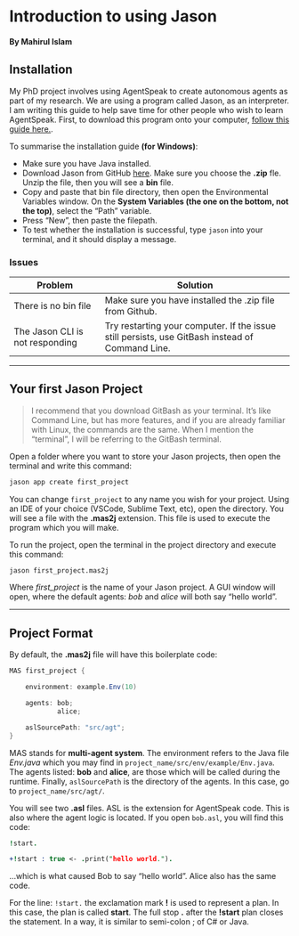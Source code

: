 # Introduction to using Jason
#### By Mahirul Islam
## Installation

My PhD project involves using AgentSpeak to create autonomous agents as part of my research. We are using a program called Jason, as an interpreter. I am writing this guide to help save time for other people who wish to learn AgentSpeak. First, to download this program onto your computer, [follow this guide here.](https://jason-lang.github.io/doc/tutorials/vscode/readme.html). 

To summarise the installation guide **(for Windows)**:

- Make sure you have Java installed.
- Download Jason from GitHub [here](https://github.com/jason-lang/jason/releases). Make sure you choose the **.zip** fle. Unzip the file, then you will see a **bin** file.
- Copy and paste that bin file directory, then open the Environmental Variables window. On the **System Variables (the one on the bottom, not the top)**, select the “Path” variable.
- Press “New”, then paste the filepath.
- To test whether the installation is successful, type `jason` into your terminal, and it should display a message.

### Issues

| Problem | Solution |
| ------ | ------ |
| There is no bin file | Make sure you have installed the .zip file from Github. |
| The Jason CLI is not responding | Try restarting your computer. If the issue still persists, use GitBash instead of Command Line. |

-----

## Your first Jason Project

> I recommend that you download GitBash as your terminal. It’s like Command Line, but has more features, and if you are already familiar with Linux, the commands are the same. When I mention the “terminal”, I will be referring to the GitBash terminal.

Open a folder where you want to store your Jason projects, then open the terminal and write this command:

```sh
jason app create first_project
```

You can change `first_project` to any name you wish for your project. Using an IDE of your choice (VSCode, Sublime Text, etc), open the directory. You will see a file with the **.mas2j** extension. This file is used to execute the program which you will make. 

To run the project, open the terminal in the project directory and execute this command:

```sh
jason first_project.mas2j
```
Where *first_project* is the name of your Jason project. A GUI window will open, where the default agents: *bob* and *alice* will both say “hello world”.

-----

## Project Format

By default, the **.mas2j** file will have this boilerplate code:

```java
MAS first_project {

    environment: example.Env(10)

    agents: bob;
            alice;

    aslSourcePath: "src/agt";
}
```

MAS stands for **multi-agent system**. The environment refers to the Java file *Env.java* which you may find in `project_name/src/env/example/Env.java`. The agents listed: **bob** and **alice**, are those which will be called during the runtime. Finally, `aslSourcePath` is the directory of the agents. In this case, go to `project_name/src/agt/`.

You will see two **.asl** files. ASL is the extension for AgentSpeak code. This is also where the agent logic is located. If you open `bob.asl`, you will find this code:

```prolog
!start.

+!start : true <- .print("hello world.").
```

…which is what caused Bob to say “hello world”. Alice also has the same code.

For the line: `!start.` the exclamation mark **!** is used to represent a plan. In this case, the plan is called **start**. The full stop **.** after the **!start** plan closes the statement. In a way, it is similar to semi-colon ; of C# or Java.
